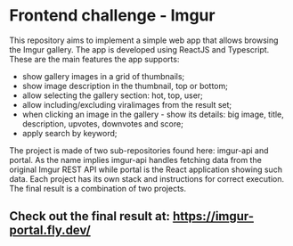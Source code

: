 # Frontend challenge - Imgur

This repository aims to implement a simple web app that allows browsing the Imgur gallery. The app is 
developed using ReactJS and Typescript. These are the main features the app
supports:
- show gallery images in a grid of thumbnails;
- show image description in the thumbnail, top or bottom;
- allow selecting the gallery section: hot, top, user;
- allow including/excluding viralimages from the result set;
- when clicking an image in the gallery - show its details: big image, title, description,
upvotes, downvotes and score;
- apply search by keyword;

The project is made of two sub-repositories found here: imgur-api and portal. As the name implies imgur-api handles fetching data from the original Imgur REST API while portal is the React application showing such data. Each project has its own stack and instructions for correct execution. The final result is a combination of two projects.

## Check out the final result at: https://imgur-portal.fly.dev/